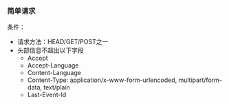 ### 简单请求

条件：

- 请求方法：HEAD/GET/POST之一
- 头部信息不超出以下字段
  - Accept
  - Accept-Language
  - Content-Language
  - Content-Type: application/x-www-form-urlencoded, multipart/form-data, text/plain
  - Last-Event-Id

